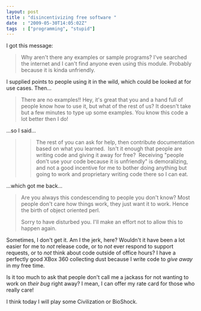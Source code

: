 ```yaml
---
layout: post
title : "disincentivizing free software "
date  : "2009-05-30T14:05:02Z"
tags  : ["programming", "stupid"]
---
```

I got this message:

> Why aren't there any examples or sample programs?  I've searched the
> internet and I can't find anyone even using this module.  Probably
> because it is kinda unfriendly.

I supplied points to people using it in the wild, which could be looked
at for use cases.  Then...

> There are no examples!!  Hey, it's great that you and a hand full of
> people know how to use it, but what of the rest of us?  It doesn't
> take but a few minutes to type up some examples.  You know this code a
> lot better then I do!

...so I said...

> > The rest of you can ask for help, then contribute documentation based
> > on what you learned.  Isn't it enough that people are writing code and
> > giving it away for free?  Receiving "people don't use your code
> > because it is unfriendly" is demoralizing, and not a good incentive
> > for me to bother doing anything but going to work and proprietary
> > writing code there so I can eat.

...which got me back...

> Are you always this condescending to people you don't know?  Most
> people don't care how things work, they just want it to work.  Hence
> the birth of object oriented perl.
>
> Sorry to have disturbed you.  I'll make an effort not to allow this to
> happen again.

Sometimes, I don't get it.  Am I the jerk, here?  Wouldn't it have been
a lot easier for me to *not* release code, or to *not* ever respond to
support requests, or to *not* think about code outside of office hours?
I have a perfectly good XBox 360 collecting dust because I write code to
*give away* in my free time.

Is it too much to ask that people don't call me a jackass for not
wanting to work on *their bug* right away?  I mean, I can offer my rate
card for those who really care!

I think today I will play some Civilization or BioShock.

